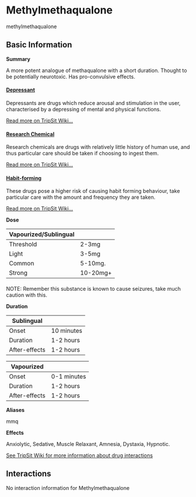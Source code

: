 # Methylmethaqualone

methylmethaqualone

## Basic Information

**Summary**

A more potent analogue of methaqualone with a short duration. Thought to be potentially neurotoxic. Has pro-convulsive effects.

#### [Depressant](/category/depressant)

Depressants are drugs which reduce arousal and stimulation in the user, characterised by a depressing of mental and physical functions.

[Read more on TripSit Wiki...](#{category.wiki})

#### [Research Chemical](/category/research-chemical)

Research chemicals are drugs with relatively little history of human use, and thus particular care should be taken if choosing to ingest them.

[Read more on TripSit Wiki...](#{category.wiki})

#### [Habit-forming](/category/habit-forming)

These drugs pose a higher risk of causing habit forming behaviour, take particular care with the amount and frequency they are taken.

[Read more on TripSit Wiki...](#{category.wiki})

**Dose**

| Vapourized/Sublingual |          |
| --------------------- | -------- |
| Threshold             | 2-3mg    |
| Light                 | 3-5mg    |
| Common                | 5-10mg.  |
| Strong                | 10-20mg+ |

#### 

 NOTE: Remember this substance is known to cause seizures, take much caution with this.

**Duration**

| Sublingual    |            |
| ------------- | ---------- |
| Onset         | 10 minutes |
| Duration      | 1-2 hours  |
| After-effects | 1-2 hours  |

| Vapourized    |             |
| ------------- | ----------- |
| Onset         | 0-1 minutes |
| Duration      | 1-2 hours   |
| After-effects | 1-2 hours   |

**Aliases**

mmq  

**Effects**

Anxiolytic, Sedative, Muscle Relaxant, Amnesia, Dystaxia, Hypnotic.

[See TripSit Wiki for more information about drug interactions](http://combo.tripsit.me/)

## Interactions

No interaction information for Methylmethaqualone